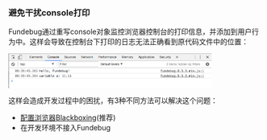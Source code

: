 
### 避免干扰console打印

Fundebug通过重写console对象监控浏览器控制台的打印信息，并添加到用户行为中。这样会导致在控制台下打印的日志无法正确看到原代码文件中的位置：

<img src="../../../images/notifier/other/browser_blackboxing_fundebug/fundebug_catched_console.png" align="center" style="width:80%;">

这样会造成开发过程中的困扰，有3种不同方法可以解决这个问题：

- [配置浏览器Blackboxing](./browser_blackboxing_fundebug.md)(推荐)
- 在开发环境不接入Fundebug
